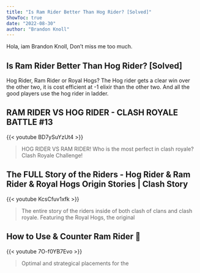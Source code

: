 ```yaml
---
title: "Is Ram Rider Better Than Hog Rider? [Solved]"
ShowToc: true 
date: "2022-08-30"
author: "Brandon Knoll" 
---
```


Hola, iam Brandon Knoll, Don’t miss me too much.
## Is Ram Rider Better Than Hog Rider? [Solved]
Hog Rider, Ram Rider or Royal Hogs? The Hog rider gets a clear win over the other two, it is cost efficient at -1 elixir than the other two. And all the good players use the hog rider in ladder.

## RAM RIDER VS HOG RIDER - CLASH ROYALE BATTLE #13
{{< youtube BD7ySuYzUt4 >}}
>HOG RIDER VS RAM RIDER! Who is the most perfect in clash royale? Clash Royale Challenge! 

## The FULL Story of the Riders - Hog Rider & Ram Rider & Royal Hogs Origin Stories | Clash Story
{{< youtube KcsCfuv1xfk >}}
>The entire story of the riders inside of both clash of clans and clash royale. Featuring the Royal Hogs, the original 

## How to Use & Counter Ram Rider 🍊
{{< youtube 7O-f0YB7Evo >}}
>Optimal and strategical placements for the 

